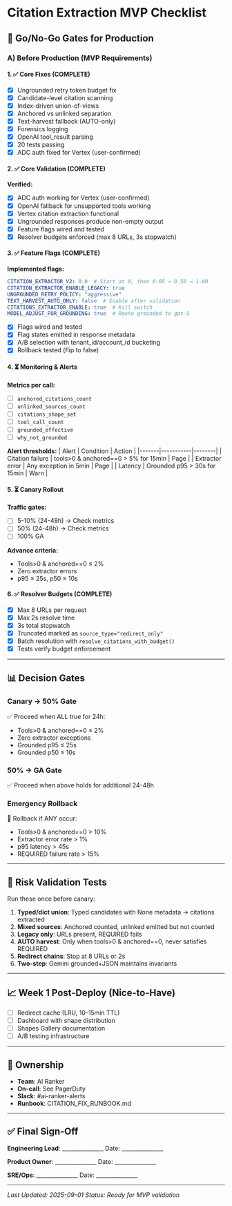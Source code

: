 # Citation Extraction MVP Checklist

## 🚦 Go/No-Go Gates for Production

### A) Before Production (MVP Requirements)

#### 1. ✅ Core Fixes (COMPLETE)
- [x] Ungrounded retry token budget fix
- [x] Candidate-level citation scanning
- [x] Index-driven union-of-views
- [x] Anchored vs unlinked separation
- [x] Text-harvest fallback (AUTO-only)
- [x] Forensics logging
- [x] OpenAI tool_result parsing
- [x] 20 tests passing
- [x] ADC auth fixed for Vertex (user-confirmed)

#### 2. ✅ Core Validation (COMPLETE)
**Verified:**
- [x] ADC auth working for Vertex (user-confirmed)
- [x] OpenAI fallback for unsupported tools working
- [x] Vertex citation extraction functional
- [x] Ungrounded responses produce non-empty output
- [x] Feature flags wired and tested
- [x] Resolver budgets enforced (max 8 URLs, 3s stopwatch)

#### 3. ✅ Feature Flags (COMPLETE)
**Implemented flags:**
```yaml
CITATION_EXTRACTOR_V2: 0.0  # Start at 0, then 0.05 → 0.50 → 1.00
CITATION_EXTRACTOR_ENABLE_LEGACY: true
UNGROUNDED_RETRY_POLICY: "aggressive"
TEXT_HARVEST_AUTO_ONLY: false  # Enable after validation
CITATIONS_EXTRACTOR_ENABLE: true  # Kill switch
MODEL_ADJUST_FOR_GROUNDING: true  # Route grounded to gpt-5
```
- [x] Flags wired and tested
- [x] Flag states emitted in response metadata
- [x] A/B selection with tenant_id/account_id bucketing
- [x] Rollback tested (flip to false)

#### 4. ⏳ Monitoring & Alerts
**Metrics per call:**
- [ ] `anchored_citations_count`
- [ ] `unlinked_sources_count`
- [ ] `citations_shape_set`
- [ ] `tool_call_count`
- [ ] `grounded_effective`
- [ ] `why_not_grounded`

**Alert thresholds:**
| Alert | Condition | Action |
|-------|-----------|--------|
| Citation failure | tools>0 & anchored==0 > 5% for 15min | Page |
| Extractor error | Any exception in 5min | Page |
| Latency | Grounded p95 > 30s for 15min | Warn |

#### 5. ⏳ Canary Rollout
**Traffic gates:**
- [ ] 5-10% (24-48h) → Check metrics
- [ ] 50% (24-48h) → Check metrics
- [ ] 100% GA

**Advance criteria:**
- Tools>0 & anchored==0 ≤ 2%
- Zero extractor errors
- p95 ≤ 25s, p50 ≤ 10s

#### 6. ✅ Resolver Budgets (COMPLETE)
- [x] Max 8 URLs per request
- [x] Max 2s resolve time  
- [x] 3s total stopwatch
- [x] Truncated marked as `source_type="redirect_only"`
- [x] Batch resolution with `resolve_citations_with_budget()`
- [x] Tests verify budget enforcement

---

## 📊 Decision Gates

### Canary → 50% Gate
✅ Proceed when ALL true for 24h:
- Tools>0 & anchored==0 ≤ 2%
- Zero extractor exceptions
- Grounded p95 ≤ 25s
- Grounded p50 ≤ 10s

### 50% → GA Gate
✅ Proceed when above holds for additional 24-48h

### Emergency Rollback
🚨 Rollback if ANY occur:
- Tools>0 & anchored==0 > 10%
- Extractor error rate > 1%
- p95 latency > 45s
- REQUIRED failure rate > 15%

---

## 🧪 Risk Validation Tests

Run these once before canary:

1. **Typed/dict union**: Typed candidates with None metadata → citations extracted
2. **Mixed sources**: Anchored counted, unlinked emitted but not counted
3. **Legacy only**: URLs present, REQUIRED fails
4. **AUTO harvest**: Only when tools>0 & anchored==0, never satisfies REQUIRED
5. **Redirect chains**: Stop at 8 URLs or 2s
6. **Two-step**: Gemini grounded+JSON maintains invariants

---

## 📈 Week 1 Post-Deploy (Nice-to-Have)

- [ ] Redirect cache (LRU, 10-15min TTL)
- [ ] Dashboard with shape distribution
- [ ] Shapes Gallery documentation
- [ ] A/B testing infrastructure

---

## 👥 Ownership

- **Team**: AI Ranker
- **On-call**: See PagerDuty
- **Slack**: #ai-ranker-alerts
- **Runbook**: CITATION_FIX_RUNBOOK.md

---

## ✅ Final Sign-Off

**Engineering Lead**: _______________  Date: _______________

**Product Owner**: _______________  Date: _______________

**SRE/Ops**: _______________  Date: _______________

---

*Last Updated: 2025-09-01*
*Status: Ready for MVP validation*